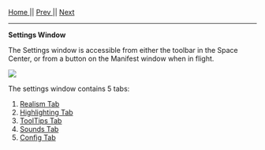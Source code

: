 [Home ](https://github.com/PapaJoesSoup/ShipManifest/wiki)|| [Prev ](https://github.com/PapaJoesSoup/ShipManifest/wiki/1.3---Transfer-Window)|| [Next](https://github.com/PapaJoesSoup/ShipManifest/wiki/1.4.1-Realism-Tab)
***
**Settings Window**

The Settings window is accessible from either the toolbar in the Space Center, or from a button on the Manifest window when in flight.

![](http://i.imgur.com/Xwy8KyQ.png)

The settings window contains 5 tabs:

1. [Realism Tab](https://github.com/PapaJoesSoup/ShipManifest/wiki/1.4.1-Realism-Tab)
2. [Highlighting Tab](https://github.com/PapaJoesSoup/ShipManifest/wiki/1.4.2-Highlighting-Tab)
3. [ToolTips Tab](https://github.com/PapaJoesSoup/ShipManifest/wiki/1.4.3-ToolTips-Tab)
4. [Sounds Tab](https://github.com/PapaJoesSoup/ShipManifest/wiki/1.4.4-Sounds-Tab)
5. [Config Tab](https://github.com/PapaJoesSoup/ShipManifest/wiki/1.4.5-Config-Tab)
